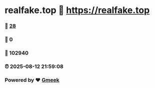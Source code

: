 # realfake.top :link: https://realfake.top 
### :page_facing_up: [28](https://realfake.top/tag.html) 
### :speech_balloon: 0 
### :hibiscus: 102940 
### :alarm_clock: 2025-08-12 21:59:08 
### Powered by :heart: [Gmeek](https://github.com/Meekdai/Gmeek)
